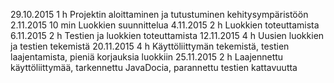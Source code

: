 29.10.2015	1 h		Projektin aloittaminen ja tutustuminen kehitysympäristöön
2.11.2015	10 min	Luokkien suunnittelua
4.11.2015	2 h		Luokkien toteuttamista
6.11.2015	2 h		Testien ja luokkien toteuttamista
12.11.2015	4 h		Uusien luokkien ja testien tekemistä
20.11.2015	4 h		Käyttöliittymän tekemistä, testien laajentamista, pieniä korjauksia luokkiin
25.11.2015	2 h		Laajennettu käyttöliittymää, tarkennettu JavaDocia, parannettu testien kattavuutta